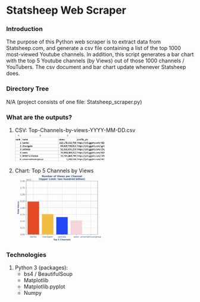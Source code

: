 # Statsheep Web Scraper

### Introduction
The purpose of this Python web scraper is to extract data from Statsheep.com, and generate a 
csv file containing a list of the top 1000 most-viewed Youtube channels. In addition, 
this script generates a bar chart with the top 5 Youtube channels (by Views) out of those 
1000 channels / YouTubers. The csv document and bar chart update whenever Statsheep does. 

### Directory Tree
N/A (project consists of one file: Statsheep_scraper.py)

### What are the outputs?
1. CSV: Top-Channels-by-views-YYYY-MM-DD.csv\
   <img src="Image/FileCsv.png" width="50%">

2. Chart: Top 5 Channels by Views\
   <img src="Image/Chart.png" width="50%">

### Technologies
1. Python 3 (packages):
   * bs4 / BeautifulSoup
   * Matplotlib
   * Matplotlib.pyplot
   * Numpy
